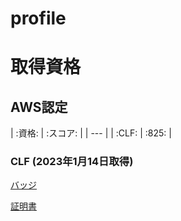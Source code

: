 # profile

# 取得資格

## AWS認定

| :資格: | :スコア: |
| --- |
| :CLF: |  :825: |
### CLF (2023年1月14日取得)
[バッジ](https://www.credly.com/badges/dff9dcb0-4448-4827-bb3b-3d11e9730721/public_url)

[証明書](https://github.com/Shintaro-Abe/Shintaro-Abe/blob/923965fbb50e06533e9a767b3a2f9fa5f450abc6/AWS%20Certified%20Cloud%20Practitioner%20certificate.pdf)
